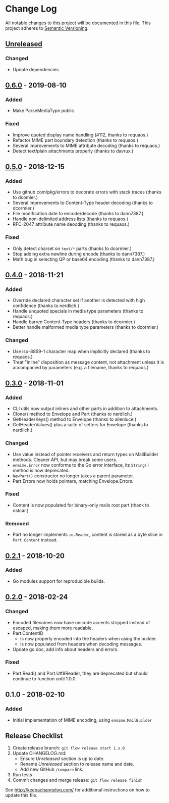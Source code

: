 Change Log
==========

All notable changes to this project will be documented in this file.
This project adheres to [Semantic Versioning](http://semver.org/).

## [Unreleased]

### Changed
- Update dependencies


## [0.6.0] - 2019-08-10

### Added
- Make ParseMediaType public.

### Fixed
- Improve quoted display name handling (#112, thanks to requaos.)
- Refactor MIME part boundary detection (thanks to requaos.)
- Several improvements to MIME attribute decoding (thanks to requaos.)
- Detect text/plain attachments properly (thanks to davrux.)


## [0.5.0] - 2018-12-15

### Added
- Use github.com/pkg/errors to decorate errors with stack traces (thanks to
  dcomier.)
- Several improvements to Content-Type header decoding (thanks to dcormier.)
- File modification date to encode/decode (thanks to dann7387.)
- Handle non-delimited address lists (thanks to requaos.)
- RFC-2047 attribute name deocding (thanks to requaos.)

### Fixed
- Only detect charset on `text/*` parts (thanks to dcormier.)
- Stop adding extra newline during encode (thanks to dann7387.)
- Math bug in selecting QP or base64 encoding (thanks to dann7387.)

## [0.4.0] - 2018-11-21

### Added
- Override declared character set if another is detected with high confidence
  (thanks to nerdlich.)
- Handle unquoted specials in media type parameters (thanks to requaos.)
- Handle barren Content-Type headers (thanks to dcormier.)
- Better handle malformed media type parameters (thanks to dcormier.)

### Changed
- Use iso-8859-1 character map when implicitly declared (thanks to requaos.)
- Treat "inline" disposition as message content, not attachment unless it is
  accompanied by parameters (e.g. a filename, thanks to requaos.)

## [0.3.0] - 2018-11-01

### Added
- CLI utils now output inlines and other parts in addition to attachments.
- Clone() method to Envelope and Part (thanks to nerdlich.)
- GetHeaderKeys() method to Envelope (thanks to allenluce.)
- GetHeaderValues() plus a suite of setters for Envelope (thanks to nerdlich.)

### Changed
- Use value instead of pointer receivers and return types on MailBuilder
  methods.  Cleaner API, but may break some users.
- `enmime.Error` now conforms to the Go error interface, its `String()` method
  is now deprecated.
- `NewPart()` constructor no longer takes a parent parameter.
- Part.Errors now holds pointers, matching Envelope.Errors.

### Fixed
- Content is now populated for binary-only mails root part (thank to ostcar.)

### Removed
- Part no longer implements `io.Reader`, content is stored as a byte slice in
  `Part.Content` instead.


## [0.2.1] - 2018-10-20

### Added
- Go modules support for reproducible builds.


## [0.2.0] - 2018-02-24

### Changed
- Encoded filenames now have unicode accents stripped instead of escaped, making
  them more readable.
- Part.ContentID
  - is now properly encoded into the headers when using the builder.
  - is now populated from headers when decoding messages.
- Update go doc, add info about headers and errors.

### Fixed
- Part.Read() and Part.Utf8Reader, they are deprecated but should continue to
  function until 1.0.0.


## 0.1.0 - 2018-02-10

### Added
- Initial implementation of MIME encoding, using `enmime.MailBuilder`

[Unreleased]: https://github.com/jhillyerd/enmime/compare/master...develop
[0.6.0]:      https://github.com/jhillyerd/enmime/compare/v0.5.0...v0.6.0
[0.5.0]:      https://github.com/jhillyerd/enmime/compare/v0.4.0...v0.5.0
[0.4.0]:      https://github.com/jhillyerd/enmime/compare/v0.3.0...v0.4.0
[0.3.0]:      https://github.com/jhillyerd/enmime/compare/v0.2.1...v0.3.0
[0.2.1]:      https://github.com/jhillyerd/enmime/compare/v0.2.0...v0.2.1
[0.2.0]:      https://github.com/jhillyerd/enmime/compare/v0.1.0...v0.2.0


## Release Checklist

1.  Create release branch: `git flow release start 1.x.0`
2.  Update CHANGELOG.md:
    - Ensure *Unreleased* section is up to date.
    - Rename *Unreleased* section to release name and date.
    - Add new GitHub `/compare` link.
3.  Run tests
4.  Commit changes and merge release: `git flow release finish`

See http://keepachangelog.com/ for additional instructions on how to update this
file.
